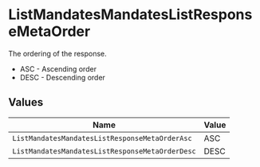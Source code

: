 # ListMandatesMandatesListResponseMetaOrder

The ordering of the response.
* ASC - Ascending order
* DESC - Descending order


## Values

| Name                                            | Value                                           |
| ----------------------------------------------- | ----------------------------------------------- |
| `ListMandatesMandatesListResponseMetaOrderAsc`  | ASC                                             |
| `ListMandatesMandatesListResponseMetaOrderDesc` | DESC                                            |